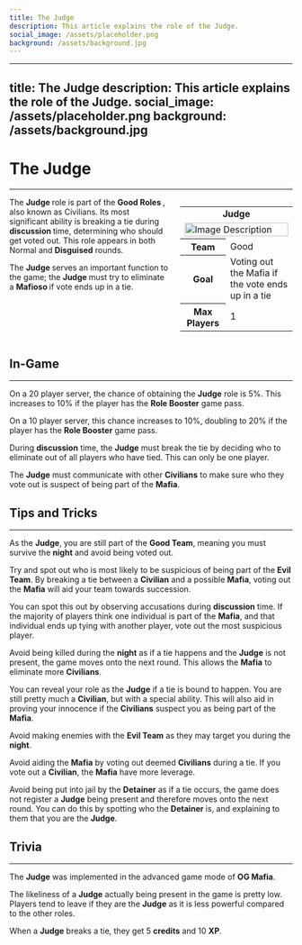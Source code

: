 ```yaml
---
title: The Judge
description: This article explains the role of the Judge.
social_image: /assets/placeholder.png
background: /assets/background.jpg
---
```

---
title: The Judge
description: This article explains the role of the Judge.
social_image: /assets/placeholder.png
background: /assets/background.jpg
---

# The Judge
---

<style>
@media (max-width: 768px) { /* For mobile users */
    .flex-container {
        flex-direction: column;
        align-items: center;
    }
    .infobox {
        align-self: center;
        order: -1;
        margin-left: 0;
        margin-bottom: 20px;
        width: 100%;
        max-width: 300px;
    }
}
</style>

<div class="flex-container" style="display: flex; align-items: flex-start;">
    <div style="flex: 1;">
        The <b> Judge </b> role is part of the <b> Good Roles </b>, also known as Civilians. Its most significant ability is breaking a tie during <b> discussion </b> time, determining who should get voted out. This role appears in both Normal and <b>Disguised</b> rounds.<p> The <b> Judge </b> serves an important function to the game; the <b> Judge </b> must try to eliminate a <b> Mafioso </b> if vote ends up in a tie.
    </div>
    <div class="infobox" style="flex: 0 0 200px; margin-left: 20px;">
        <table>
            <tr>
                <td colspan="2" style="text-align: center; font-weight: bold;">Judge</td>
            </tr>
            <td colspan="2"><img src="https://mafiawiki.astrofare.xyz/assets/placeholder.png" alt="Image Description" class="infobox-image" style="width: 100%;"></td>
            </tr>
            <tr>
                <th>Team</th>
                <td>Good</td>
            </tr>
            <tr>
                <th>Goal</th>
                <td>Voting out the Mafia if the vote ends up in a tie</td>
            </tr>
            <tr>
                 <th> Max Players </th>
                 <td> 1 </th>
            </tr>
        </table>
    </div>
</div>

## **In-Game**
---
On a 20 player server, the chance of obtaining the **Judge** role is 5%. This increases to 10% if the player has the **Role Booster** game pass.

On a 10 player server, this chance increases to 10%, doubling to 20% if the player has the **Role Booster** game pass.

During **discussion** time, the **Judge** must break the tie by deciding who to eliminate out of all players who have tied. This can only be one player.

The **Judge** must communicate with other **Civilians** to make sure who they vote out is suspect of being part of the **Mafia**. 

## **Tips and Tricks**
---
As the **Judge**, you are still part of the **Good Team**, meaning you must survive the **night** and avoid being voted out.

Try and spot out who is most likely to be suspicious of being part of the **Evil Team**. By breaking a tie between a **Civilian** and a possible **Mafia**, voting out the **Mafia** will aid your team towards succession.

You can spot this out by observing accusations during **discussion** time. If the majority of players think one individual is part of the **Mafia**, and that individual ends up tying with another player, vote out the most suspicious player.

Avoid being killed during the **night** as if a tie happens and the **Judge** is not present, the game moves onto the next round. This allows the **Mafia** to eliminate more **Civilians**.

You can reveal your role as the **Judge** if a tie is bound to happen. You are still pretty much a **Civilian**, but with a special ability. This will also aid in proving your innocence if the **Civilians** suspect you as being part of the **Mafia**. 

Avoid making enemies with the **Evil Team** as they may target you during the **night**. 

Avoid aiding the **Mafia** by voting out deemed **Civilians** during a tie. If you vote out a **Civilian**, the **Mafia** have more leverage.

Avoid being put into jail by the **Detainer** as if a tie occurs, the game does not register a **Judge** being present and therefore moves onto the next round. You can do this by spotting who the **Detainer** is, and explaining to them that you are the **Judge**. 
## **Trivia**
---

The **Judge** was implemented in the advanced game mode of **OG Mafia**. 

The likeliness of a **Judge** actually being present in the game is pretty low. Players tend to leave if they are the **Judge** as it is less powerful compared to the other roles.

When a **Judge** breaks a tie, they get 5 **credits** and 10 **XP**. 
